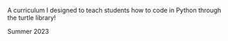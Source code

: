 A curriculum I designed to teach students how to code in Python through the turtle library!

Summer 2023
